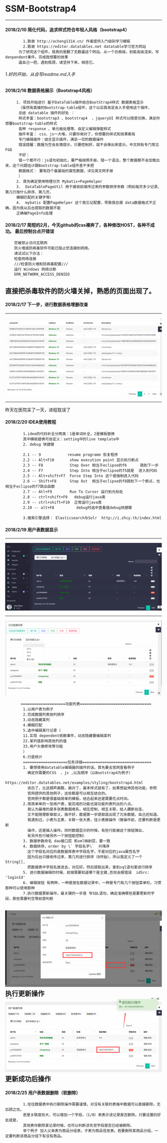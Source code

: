 # SSM-Bootstrap4
----------------------------
#### 2018/2/10 简化代码，追求样式符合年轻人风格（bootstrap4）<br/>
            1.致谢 http://acheng1314.cn/ 作者提供入门级别学习模板
            2.致谢 https://editor.datatables.net datatable学习官方网站
          为了研究这个组件，我真的是翻了无数遍这个网站，从一个白痴级，到能高级渲染，写denpendent事件，完成我想要的效果
          逼自己一把，遇到瓶颈，请坚持下来，相信它。
            
###### 1.好的开始，从会写readme.md入手
#### 2018/2/16 数据表格展示（Bootstrap4风格）<br/>
         1. 项目开始进行 基于DataTable插件结合BootStrap4样式 数据表格显示
          （虽然有直接的Bootstrap-table组件，这个以后我肯定会入手使用这个插件，
          总结 datatable 插件的好处 ：
          样式丰富：bootstrap3 、bootstrap4  、jqueryUI 样式可以随意切换，满足你想要bootstrap-table的样式
          各种 response 、单元格处理等、自定义编辑弹窗样式
          插件丰富： css、js一大堆，只要你用对了，你想要的样式和效果都有
          专门编辑插件：结合显示插件，满足一切的数据操作
          错误提醒：数据为空会友情提示，只要控制好，就不会弹出来提示。中文网有专门常见F&Q
          不好：
          错一个都不行：js语句初始化，要严格按照手册，错一个语法，整个数据都不会加载出来，这个问题估计跟Bootstrap-table组件差不多把
          数据格式： 要有四个最基础的属性数据，详见英文网手册
          ）
         2. 首先确定使用物理分页 Mybatis+PageHelper
         3.  DataTablePageUtil 用于接收前端传过来的参数排序参数（例如每页多少记录、第几行按什么排序、第几页、
         模糊匹配的关键字等）
         4.  mybatis 配置PageHelper 这个我忘记配置，导致我总报 data数据格式不正确，因为我从后台提取的数据不能
         正确被PageInfo处理
#### 2018/2/17 简短的2月，今天github的css裸奔了，各种修改HOST，各种不成功。 最后控制台点开错误

        您被禁止访问互联网
        防火墙或防病毒软件可能已阻止您连接到网络。
        请试试以下办法：
        检查网络连接
        ///检查防火墙和防病毒配置///
        运行 Windows 网络诊断
        ERR_NETWORK_ACCESS_DENIED

直接把杀毒软件的防火墙关掉，熟悉的页面出现了。
-----
#### 2018/2/17 下一步，进行数据表格增删改查
-----

![](readImage/logslist.png)

-----
  昨天在医院呆了一天，进程耽误了
 #### 2018/2/20 IDEA使用教程
            1.idea的代码补全分两类：1是单词补全，2是模板替换
            其中模板替换可自定义：setting中的live template中
            2. debug 快捷键
           
            2.1 -- 9            resume programe 恢复程序
            2.2 -- Alt+F10       show execution point 显示执行断点
            2.3 -- F8            Step Over 相当于eclipse的f6      跳到下一步
            2.4 -- F7            Step Into 相当于eclipse的f5就是  进入到代码
            2.5 -- Alt+shift+F7  Force Step Into 这个是强制进入代码
            2.6 -- Shift+F8      Step Out  相当于eclipse的f8跳到下一个断点，也相当于eclipse的f7跳出函数
            2.7 -- Atl+F9        Run To Cursor 运行到光标处
            2.8 -- ctrl+shift+F9   debug运行java类
            2.9 -- ctrl+shift+F10  正常运行java类
            2.10 -- alt+F8          debug时选中查看值debug快捷键
            
            3.搜索引擎选择： Elasticsearch与Solr  http://i.zhcy.tk/index.html
                                     
#### 2018/2/19 用户表数据显示

-----
![](readImage/userlist.png)

----
![](readImage/userL.png)
           
           ====================功能列表================================ 
            1.以用户表为例子
            2.完成数据列表按列排序
            3.动态隐藏某列
            4.模糊匹配
            5.选中编辑某行记录（
            11.实现 dependent依赖事件，动态隐藏要编辑某列
            22.某列值影响其他列的值
            33.用户头像修改等功能
            ）
            6.行底统计
            ====================任务详细===============================
            1. 要想使用datatable编辑器的插件的话，首先要去官网查看例子
              确定你需要的CSS  、js ,以及顺序（以Bootstrap4为例子）
              https://editor.datatables.net/examples/styling/bootstrap4.html
              说白了，比这葫芦画瓢，画对了，基本样式就有了，如果想延伸其他功能，参照
              官网提供的其他例子，这些都是可以相互结合的。
              官网例子都是很基础简单的模板，结合起来还是需要花点时间。
            2.简简单单的一张用户表，能完成的功能也就功能列表列出的六点。
              我认为最难的是多张表数据维系，相互控制，相互关联，给人藕断丝连，
              又不能随便断章取义，搞不好，数据第一步提取就出现了冗余数据，自己还知道。
              我遇到过，小表为主表，关联一张大表，往小表做操作（做操作前，还要判断是更新
              操作，还是插入操作。同时数据显示的时候，有些行能被这个按钮弹出，
              有另外些行被另外一个按钮能控制）
            3. 数据参数命名 dao接口层 和xml映射层，要一致
            4. 数据排序，order by \` 字段名字\`  升降序
              这个字段名对应的是数据库表中字段名字，不是对应的java属性名字
              因为后台只接收传过来，第几列进行排序（0开始），所以我定义了一个String[],
              把数据表中字段名放进去，对应好。然后提取出来，拿到sql语句里进行排序
            5. 进行数据编辑的时候，前端需要知道哪个是主键,否则会报错误  idSrc: 'loginId'
            6. 编辑按钮 有两种，一种是放在数据记录中，一种是专门有几个按钮菜单栏。习惯那种可以使用那种
            7.执行数据更新操作，最关键的一步是 写SQL语句，确定准确哪些是要更新的字段，那些需要判空等前提判断
          
  ![](/readImage/update1.png)       执行更新操作
  ![](/readImage/update2.png)       更新成功后操作
  -------
  
  #### 2018/2/25 用户表数据删除（软删除）
  
            1.往往数据表中执行删除操作需要谨慎，对没有关联的表格中数据可以直接删除。无后顾之忧。
            若是关联度较大，可以增加一个字段，（1/0）来表示该记录是否删除。只要设置的好处就是，
            其他表作删除某记录时候，也可以判断该先觉字段是否已经被删除。
            举个例子 加入父亲表为商品分组表，子表为商品信息表。若要删除某商品分组，一定要判断该商品分组下有没有商品。
            
  
  

 
